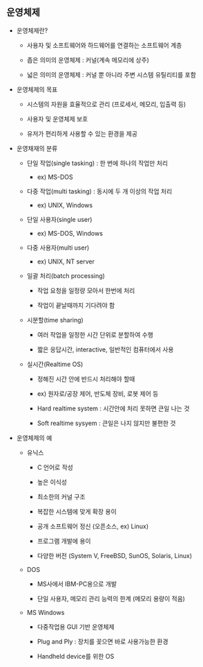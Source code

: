 ## 운영체제

- 운영체제란?
  
  - 사용자 및 소프트웨어와 하드웨어를 연결하는 소프트웨어 계층
  
  - 좁은 의미의 운영체제 : 커널(계속 메모리에 상주)
  
  - 넓은 의미의 운영체제 : 커널 뿐 아니라 주변 시스템 유틸리티를 포함

- 운영체제의 목표
  
  - 시스템의 자원을 효율적으로 관리 (프로세서, 메모리, 입출력 등)
  
  - 사용자 및 운영체제 보호
  
  - 유저가 편리하게 사용할 수 있는 환경을 제공

- 운영채재의 분류
  
  - 단일 작업(single tasking) : 한 번에 하나의 작업만 처리
    
    - ex) MS-DOS
  
  - 다중 작업(multi tasking) : 동시에 두 개 이상의 작업 처리
    
    - ex) UNIX, Windows
  
  - 단일 사용자(single user)
    
    - ex) MS-DOS, Windows
  
  - 다중 사용자(multi user)
    
    - ex) UNIX, NT server
  
  - 일괄 처리(batch processing)
    
    - 작업 요청을 일정량 모아서 한번에 처리
    
    - 작업이 끝날때까지 기다려야 함
  
  - 시분할(time sharing)
    
    - 여러 작업을 일정한 시간 단위로 분할하여 수행
    
    - 짧은 응답시간, interactive, 일반적인 컴퓨터에서 사용
  
  - 실시간(Realtime OS)
    
    - 정해진 시간 안에 반드시 처리해야 할때
    
    - ex) 원자로/공장 제어, 반도체 장비, 로봇 제어 등
    
    - Hard realtime system : 시간안에 처리 못하면 큰일 나는 것
    
    - Soft realtime sysyem : 큰일은 나지 않지만 불편한 것

- 운영체제의 예
  
  - 유닉스
    
    - C 언어로 작성
    
    - 높은 이식성
    
    - 최소한의 커널 구조
    
    - 복잡한 시스템에 맞게 확장 용이
    
    - 공개 소프트웨어 정신 (오픈소스, ex) Linux)
    
    - 프로그램 개발에 용이
    
    - 다양한 버전 (System V, FreeBSD, SunOS, Solaris, Linux)
  
  - DOS
    
    - MS사에서 IBM-PC용으로 개발
    
    - 단일 사용자, 메모리 관리 능력의 한계 (메모리 용량이 적음)
  
  - MS Windows
    
    - 다중작업용 GUI 기반 운영체제
    
    - Plug and Ply : 장치를 꽂으면 바로 사용가능한 환경
    
    - Handheld device를 위한 OS